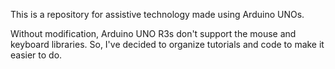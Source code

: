 This is a repository for assistive technology made using Arduino UNOs. 

Without modification, Arduino UNO R3s don't support the mouse and keyboard libraries. So, I've decided to organize tutorials and code to make it easier to do.
